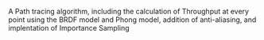 A Path tracing algorithm, including the calculation of Throughput at every point using the BRDF model and Phong model, addition of anti-aliasing, and implentation of Importance Sampling
